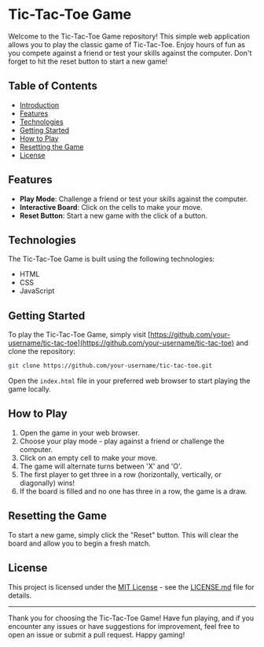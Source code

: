 # Tic-Tac-Toe Game

Welcome to the Tic-Tac-Toe Game repository! This simple web application allows you to play the classic game of Tic-Tac-Toe. Enjoy hours of fun as you compete against a friend or test your skills against the computer. Don't forget to hit the reset button to start a new game!

## Table of Contents

- [Introduction](#tic-tac-toe-game)
- [Features](#features)
- [Technologies](#technologies)
- [Getting Started](#getting-started)
- [How to Play](#how-to-play)
- [Resetting the Game](#resetting-the-game)
- [License](#license)

## Features

- **Play Mode**: Challenge a friend or test your skills against the computer.
- **Interactive Board**: Click on the cells to make your move.
- **Reset Button**: Start a new game with the click of a button.

## Technologies

The Tic-Tac-Toe Game is built using the following technologies:

- HTML
- CSS
- JavaScript

## Getting Started

To play the Tic-Tac-Toe Game, simply visit [https://github.com/your-username/tic-tac-toe](https://github.com/your-username/tic-tac-toe) and clone the repository:

```bash
git clone https://github.com/your-username/tic-tac-toe.git
```

Open the `index.html` file in your preferred web browser to start playing the game locally.

## How to Play

1. Open the game in your web browser.
2. Choose your play mode - play against a friend or challenge the computer.
3. Click on an empty cell to make your move.
4. The game will alternate turns between 'X' and 'O'.
5. The first player to get three in a row (horizontally, vertically, or diagonally) wins!
6. If the board is filled and no one has three in a row, the game is a draw.

## Resetting the Game

To start a new game, simply click the "Reset" button. This will clear the board and allow you to begin a fresh match.

## License

This project is licensed under the [MIT License](LICENSE.md) - see the [LICENSE.md](LICENSE.md) file for details.

---

Thank you for choosing the Tic-Tac-Toe Game! Have fun playing, and if you encounter any issues or have suggestions for improvement, feel free to open an issue or submit a pull request. Happy gaming!
